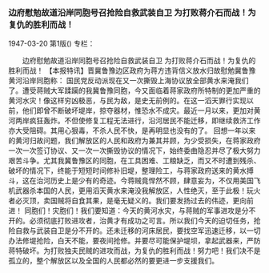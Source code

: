 ### 边府慰勉故道沿岸同胞号召抢险自救武装自卫  为打败蒋介石而战！为复仇的胜利而战！

1947-03-20
第1版()
专栏：

　　边府慰勉故道沿岸同胞号召抢险自救武装自卫
    为打败蒋介石而战！为复仇的胜利而战！
    【本报特讯】晋冀鲁豫边区政府为蒋方违背信义放水归故慰勉冀鲁豫黄河沿岸同胞称：
    国民党反动派现在又一次撕毁上海协议放全部黄水来淹我们了。遭受蒋贼大军蹂躏的我冀鲁豫同胞，今又面临着蒋家政府所特制的更加严重的黄河水灾！像这样穷凶极恶，与民为敌，是史无前例的。在这一滔天罪行实现以前，他们即曾不断破坏堤岸，掠夺器材，惟恐水不成灾。最近一月以来，更加对黄河两岸疯狂轰炸。不但使修复工程无法进行，沿河居民不能迁移，即继续救济工作亦大受阻碍。其用心狠毒，不杀人民不快，是再明显也没有的了。
    回想一年以来的黄河归故问题，我们解放区的人民和政府为兼其并顾，为少受损失，在蒋家政府一次一次签订协议、又一次一次撕毁协议的情况下，始终委曲隐忍并尽了极大努力艰苦斗争。尤其我冀鲁豫区的同胞，在工具困难、工粮缺乏，而又不时遭到残杀、破坏的情况下，终能于短短时间修补旧堤，整理险工，与蒋家政府送来的黄水搏斗，这在治河历史上是少有的奇迹。今蒋贼竟悍然不顾，肆意妄为，不仅用美国飞机武器杀本国的人民，更用滔天黄水来淹没我解放区，人性绝灭，至于此极！玩火者必灭顶，卖国贼将自食其果，是毫无疑义的。我们要发扬过去的伟迹，更向前进！
    同胞们！灾胞们！我们要知道：今天的黄河水灾，与蒋贼的军事进攻是分不开的。必须彻底打败进攻者，治黄才有成功之可言。所以我们今天的迫切任务，抢险自救与武装自卫是分不开的。还未迁移的河床居民，要找空军迅速迁移，以一切办法修堤抢险，白天不能，要夜间抢修。并要尽可能保护堤坝，拿起武器来，严防蒋特破坏。为打败独夫民贼的进攻而战，为复仇的胜利而战！努力吧！我们决不是孤立的，整个解放区以及全国的人民都必然的要更进一步支援我们。
